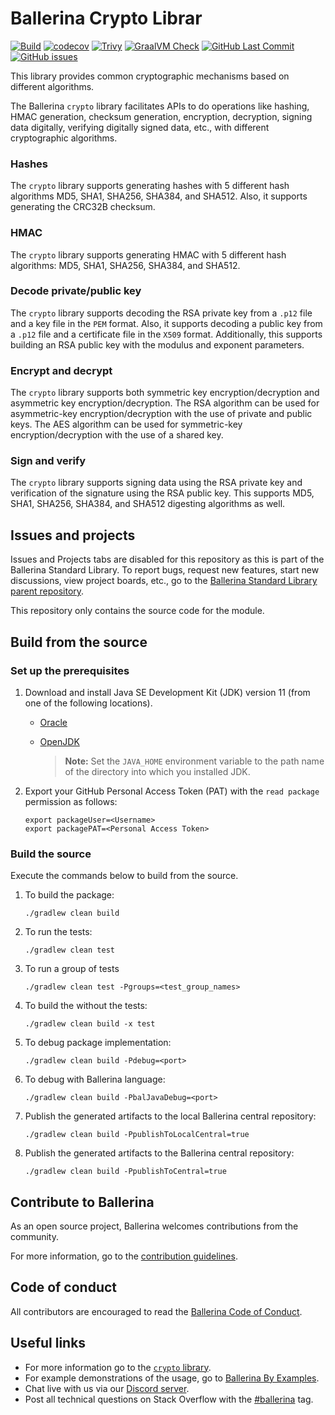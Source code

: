 Ballerina Crypto Librar
===================

  [![Build](https://github.com/ballerina-platform/module-ballerina-crypto/actions/workflows/build-timestamped-master.yml/badge.svg)](https://github.com/ballerina-platform/module-ballerina-crypto/actions/workflows/build-timestamped-master.yml)
  [![codecov](https://codecov.io/gh/ballerina-platform/module-ballerina-crypto/branch/master/graph/badge.svg)](https://codecov.io/gh/ballerina-platform/module-ballerina-crypto)
  [![Trivy](https://github.com/ballerina-platform/module-ballerina-crypto/actions/workflows/trivy-scan.yml/badge.svg)](https://github.com/ballerina-platform/module-ballerina-crypto/actions/workflows/trivy-scan.yml)
  [![GraalVM Check](https://github.com/ballerina-platform/module-ballerina-crypto/actions/workflows/build-with-bal-test-native.yml/badge.svg)](https://github.com/ballerina-platform/module-ballerina-crypto/actions/workflows/build-with-bal-test-native.yml)
  [![GitHub Last Commit](https://img.shields.io/github/last-commit/ballerina-platform/module-ballerina-crypto.svg?label=Last%20Commit)](https://github.com/ballerina-platform/module-ballerina-crypto/commits/master)
  [![GitHub issues](https://img.shields.io/github/issues/ballerina-platform/ballerina-standard-library/module/crypto.svg?label=Open%20Issues)](https://github.com/ballerina-platform/ballerina-standard-library/labels/module%2Fcrypto)

This library provides common cryptographic mechanisms based on different algorithms.

The Ballerina `crypto` library facilitates APIs to do operations like hashing, HMAC generation, checksum generation, encryption, decryption, signing data digitally, verifying digitally signed data, etc., with different cryptographic algorithms.

### Hashes

The `crypto` library supports generating hashes with 5 different hash algorithms MD5, SHA1, SHA256, SHA384, and SHA512. Also, it supports generating the CRC32B checksum.

### HMAC

The `crypto` library supports generating HMAC with 5 different hash algorithms: MD5, SHA1, SHA256, SHA384, and SHA512.

### Decode private/public key

The `crypto` library supports decoding the RSA private key from a `.p12` file and a key file in the `PEM` format. Also, it supports decoding a public key from a `.p12` file and a certificate file in the `X509` format. Additionally, this supports building an RSA public key with the modulus and exponent parameters.

### Encrypt and decrypt

The `crypto` library supports both symmetric key encryption/decryption and asymmetric key encryption/decryption. The RSA algorithm can be used for asymmetric-key encryption/decryption with the use of private and public keys. The AES algorithm can be used for symmetric-key encryption/decryption with the use of a shared key.

### Sign and verify

The `crypto` library supports signing data using the RSA private key and verification of the signature using the RSA public key. This supports MD5, SHA1, SHA256, SHA384, and SHA512 digesting algorithms as well.

## Issues and projects

Issues and Projects tabs are disabled for this repository as this is part of the Ballerina Standard Library. To report bugs, request new features, start new discussions, view project boards, etc., go to the [Ballerina Standard Library parent repository](https://github.com/ballerina-platform/ballerina-standard-library).

This repository only contains the source code for the module.

## Build from the source

### Set up the prerequisites

1. Download and install Java SE Development Kit (JDK) version 11 (from one of the following locations).

   * [Oracle](https://www.oracle.com/java/technologies/javase-jdk11-downloads.html)
   
   * [OpenJDK](https://adoptium.net)
   
        > **Note:** Set the `JAVA_HOME` environment variable to the path name of the directory into which you installed JDK.

2. Export your GitHub Personal Access Token (PAT) with the `read package` permission as follows:

    ```
    export packageUser=<Username>
    export packagePAT=<Personal Access Token>
    ```

### Build the source

Execute the commands below to build from the source.

1. To build the package:
    ```    
    ./gradlew clean build
    ```
2. To run the tests:
    ```
    ./gradlew clean test
    ```

3. To run a group of tests
    ```
    ./gradlew clean test -Pgroups=<test_group_names>
    ```

4. To build the without the tests:
    ```
    ./gradlew clean build -x test
    ```

5. To debug package implementation:
    ```
    ./gradlew clean build -Pdebug=<port>
    ```

6. To debug with Ballerina language:
    ```
    ./gradlew clean build -PbalJavaDebug=<port>
    ```

7. Publish the generated artifacts to the local Ballerina central repository:
    ```
    ./gradlew clean build -PpublishToLocalCentral=true
    ```

8. Publish the generated artifacts to the Ballerina central repository:
    ```
    ./gradlew clean build -PpublishToCentral=true
    ```

## Contribute to Ballerina

As an open source project, Ballerina welcomes contributions from the community.

For more information, go to the [contribution guidelines](https://github.com/ballerina-platform/ballerina-lang/blob/master/CONTRIBUTING.md).

## Code of conduct

All contributors are encouraged to read the [Ballerina Code of Conduct](https://ballerina.io/code-of-conduct).

## Useful links

* For more information go to the [`crypto` library](https://lib.ballerina.io/ballerina/crypto/latest).
* For example demonstrations of the usage, go to [Ballerina By Examples](https://ballerina.io/learn/by-example/).
* Chat live with us via our [Discord server](https://discord.gg/ballerinalang).
* Post all technical questions on Stack Overflow with the [#ballerina](https://stackoverflow.com/questions/tagged/ballerina) tag.
